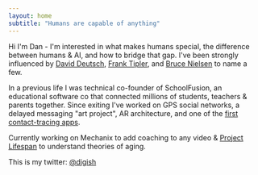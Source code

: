 ```yaml
---
layout: home
subtitle: "Humans are capable of anything"
---
```


Hi I'm Dan - I'm interested in what makes humans special, the difference between humans & AI, and how to bridge that gap. I've been strongly influenced by [David Deutsch](https://en.wikipedia.org/wiki/David_Deutsch), [Frank Tipler](https://en.wikipedia.org/wiki/Frank_J._Tipler), and [Bruce Nielsen](https://x.com/bnielson01) to name a few.  

In a previous life I was technical co-founder of SchoolFusion, an educational software co that connected millions of students, teachers & parents together. Since exiting I've worked on GPS social networks, a delayed messaging "art project", AR architecture, and one of the [first contact-tracing apps](https://www.cbsnews.com/colorado/news/coronavirus-social-smart-contact-tracing-app/).

Currently working on Mechanix to add coaching to any video & [Project Lifespan](/project-lifespan/) to understand theories of aging.

This is my twitter: [@djgish](https://x.com/djgish)
